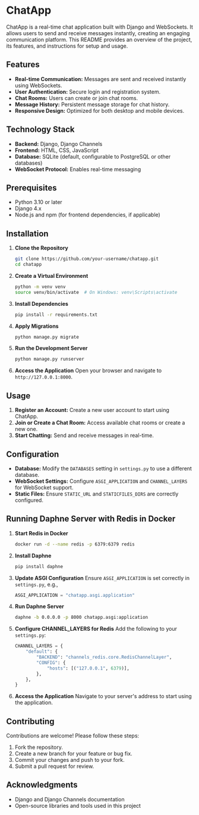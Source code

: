 # ChatApp

ChatApp is a real-time chat application built with Django and WebSockets. It allows users to send and receive messages instantly, creating an engaging communication platform. This README provides an overview of the project, its features, and instructions for setup and usage.

## Features

- **Real-time Communication:** Messages are sent and received instantly using WebSockets.
- **User Authentication:** Secure login and registration system.
- **Chat Rooms:** Users can create or join chat rooms.
- **Message History:** Persistent message storage for chat history.
- **Responsive Design:** Optimized for both desktop and mobile devices.

## Technology Stack

- **Backend:** Django, Django Channels
- **Frontend:** HTML, CSS, JavaScript
- **Database:** SQLite (default, configurable to PostgreSQL or other databases)
- **WebSocket Protocol:** Enables real-time messaging

## Prerequisites

- Python 3.10 or later
- Django 4.x
- Node.js and npm (for frontend dependencies, if applicable)

## Installation

1. **Clone the Repository**
   ```bash
   git clone https://github.com/your-username/chatapp.git
   cd chatapp
   ```

2. **Create a Virtual Environment**
   ```bash
   python -m venv venv
   source venv/bin/activate  # On Windows: venv\Scripts\activate
   ```

3. **Install Dependencies**
   ```bash
   pip install -r requirements.txt
   ```

4. **Apply Migrations**
   ```bash
   python manage.py migrate
   ```

5. **Run the Development Server**
   ```bash
   python manage.py runserver
   ```

6. **Access the Application**
   Open your browser and navigate to `http://127.0.0.1:8000`.

## Usage

1. **Register an Account:** Create a new user account to start using ChatApp.
2. **Join or Create a Chat Room:** Access available chat rooms or create a new one.
3. **Start Chatting:** Send and receive messages in real-time.

## Configuration

- **Database:** Modify the `DATABASES` setting in `settings.py` to use a different database.
- **WebSocket Settings:** Configure `ASGI_APPLICATION` and `CHANNEL_LAYERS` for WebSocket support.
- **Static Files:** Ensure `STATIC_URL` and `STATICFILES_DIRS` are correctly configured.

## Running Daphne Server with Redis in Docker

1. **Start Redis in Docker**
   ```bash
   docker run -d --name redis -p 6379:6379 redis
   ```

2. **Install Daphne**
   ```bash
   pip install daphne
   ```

3. **Update ASGI Configuration**
   Ensure `ASGI_APPLICATION` is set correctly in `settings.py`, e.g.,
   ```python
   ASGI_APPLICATION = "chatapp.asgi.application"
   ```

4. **Run Daphne Server**
   ```bash
   daphne -b 0.0.0.0 -p 8000 chatapp.asgi:application
   ```

5. **Configure CHANNEL_LAYERS for Redis**
   Add the following to your `settings.py`:
   ```python
   CHANNEL_LAYERS = {
       "default": {
           "BACKEND": "channels_redis.core.RedisChannelLayer",
           "CONFIG": {
               "hosts": [("127.0.0.1", 6379)],
           },
       },
   }
   ```

6. **Access the Application**
   Navigate to your server's address to start using the application.

## Contributing

Contributions are welcome! Please follow these steps:

1. Fork the repository.
2. Create a new branch for your feature or bug fix.
3. Commit your changes and push to your fork.
4. Submit a pull request for review.

## Acknowledgments

- Django and Django Channels documentation
- Open-source libraries and tools used in this project

